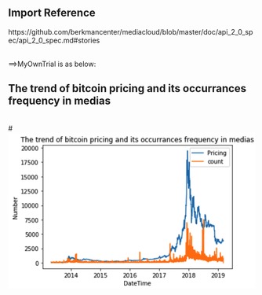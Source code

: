 <h2><b>Import Reference</b></h2>
https://github.com/berkmancenter/mediacloud/blob/master/doc/api_2_0_spec/api_2_0_spec.md#stories

<br>==>MyOwnTrial is as below:

<h2>The trend of bitcoin pricing and its occurrances frequency in medias</h2><br>
# <img src="https://github.com/edgeslab/cs418-project-slamming-squad-1/blob/master/mediacloud/The%20trend%20of%20bitcoin%20pricing%20and%20its%20occurrances%20frequency%20in%20medias.png" width="600">
